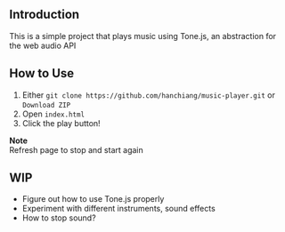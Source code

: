 ## Introduction
This is a simple project that plays music using Tone.js, an abstraction for the web audio API

## How to Use
1. Either `git clone https://github.com/hanchiang/music-player.git` or `Download ZIP`
2. Open `index.html`
3. Click the play button!

**Note**  
Refresh page to stop and start again


## WIP
* Figure out how to use Tone.js properly
* Experiment with different instruments, sound effects
* How to stop sound?